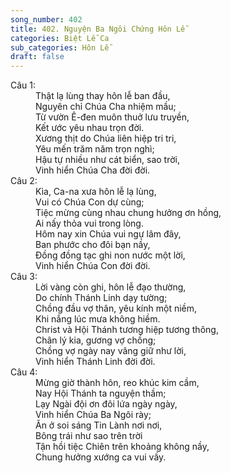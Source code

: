 ```yaml
---
song_number: 402
title: 402. Nguyện Ba Ngôi Chứng Hôn Lễ
categories: Biệt Lễ Ca
sub_categories: Hôn Lễ
draft: false
---
```

<dl><dt>Câu 1:</dt><dd data-verse="1">Thật lạ lùng thay hôn lễ ban đầu, <br/>Nguyên chỉ Chúa Cha nhiệm mầu; <br/>Từ vườn Ê-đen muôn thuở lưu truyền, <br/>Kết ước yêu nhau trọn đời. <br/>Xương thịt do Chúa liên hiệp tri tri, <br/>Yêu mến trăm năm trọn nghì; <br/>Hậu tự nhiều như cát biển, sao trời, <br/>Vinh hiển Chúa Cha đời đời. </dd><dt>Câu 2:</dt><dd data-verse="2">Kìa, Ca-na xưa hôn lễ lạ lùng, <br/>Vui có Chúa Con dự cùng; <br/>Tiệc mừng cùng nhau chung hưởng ơn hồng, <br/>Ai nấy thỏa vui trong lòng. <br/>Hôm nay xin Chúa vui ngự lâm đây, <br/>Ban phước cho đôi bạn nầy, <br/>Đồng đồng tạc ghi non nước một lời, <br/>Vinh hiển Chúa Con đời đời. </dd><dt>Câu 3:</dt><dd data-verse="3">Lời vàng còn ghi, hôn lễ đạo thường, <br/>Do chính Thánh Linh dạy tường; <br/>Chồng đầu vợ thân, yêu kính một niềm, <br/>Khi nắng lúc mưa không hiềm. <br/>Christ và Hội Thánh tương hiệp tương thông, <br/>Chân lý kia, gương vợ chồng; <br/>Chồng vợ ngày nay vâng giữ như lời, <br/>Vinh hiển Thánh Linh đời đời. </dd><dt>Câu 4:</dt><dd data-verse="4">Mừng giờ thành hôn, reo khúc kim cầm, <br/>Nay Hội Thánh ta nguyện thầm; <br/>Lạy Ngài đội ơn đôi lứa ngày ngày, <br/>Vinh hiển Chúa Ba Ngôi rày; <br/>Ăn ở soi sáng Tin Lành nơi nơi, <br/>Bông trái như sao trên trời <br/>Tận hồi tiệc Chiên trên khoảng không nầy, <br/>Chung hưởng xướng ca vui vầy. </dd></dl>